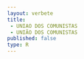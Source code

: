 ```yaml
---
layout: verbete
title:
 - UNIAO DOS COMUNISTAS
 - UNIÃO DOS COMUNISTAS
published: false
type: R
---
```


